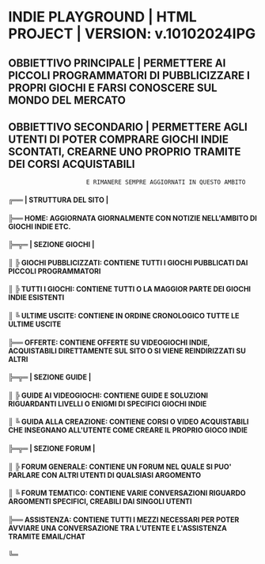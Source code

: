 # INDIE PLAYGROUND | HTML PROJECT | VERSION: v.10102024IPG

## OBBIETTIVO PRINCIPALE | PERMETTERE AI PICCOLI PROGRAMMATORI DI PUBBLICIZZARE I PROPRI GIOCHI E FARSI CONOSCERE SUL MONDO DEL MERCATO

## OBBIETTIVO SECONDARIO | PERMETTERE AGLI UTENTI DI POTER COMPRARE GIOCHI INDIE SCONTATI, CREARNE UNO PROPRIO TRAMITE DEI CORSI ACQUISTABILI 
                          E RIMANERE SEMPRE AGGIORNATI IN QUESTO AMBITO

#### ╔══ | STRUTTURA DEL SITO | 
#### ╠══ HOME: AGGIORNATA GIORNALMENTE CON NOTIZIE NELL'AMBITO DI GIOCHI INDIE ETC.
#### ╠═╦═ | SEZIONE GIOCHI |
#### ║ ╠ GIOCHI PUBBLICIZZATI: CONTIENE TUTTI I GIOCHI PUBBLICATI DAI PICCOLI PROGRAMMATORI
#### ║ ╠ TUTTI I GIOCHI: CONTIENE TUTTI O LA MAGGIOR PARTE DEI GIOCHI INDIE ESISTENTI
#### ║ ╚ ULTIME USCITE: CONTIENE IN ORDINE CRONOLOGICO TUTTE LE ULTIME USCITE
#### ╠══ OFFERTE: CONTIENE OFFERTE SU VIDEOGIOCHI INDIE, ACQUISTABILI DIRETTAMENTE SUL SITO O SI VIENE REINDIRIZZATI SU ALTRI
#### ╠═╦═ | SEZIONE GUIDE |
#### ║ ╠ GUIDE AI VIDEOGIOCHI: CONTIENE GUIDE E SOLUZIONI RIGUARDANTI LIVELLI O ENIGMI DI SPECIFICI GIOCHI INDIE
#### ║ ╚ GUIDA ALLA CREAZIONE: CONTIENE CORSI O VIDEO ACQUISTABILI CHE INSEGNANO ALL'UTENTE COME CREARE IL PROPRIO GIOCO INDIE 
#### ╠═╦═ | SEZIONE FORUM |
#### ║ ╠ FORUM GENERALE: CONTIENE UN FORUM NEL QUALE SI PUO' PARLARE CON ALTRI UTENTI DI QUALSIASI ARGOMENTO
#### ║ ╚ FORUM TEMATICO: CONTIENE VARIE CONVERSAZIONI RIGUARDO ARGOMENTI SPECIFICI, CREABILI DAI SINGOLI UTENTI
#### ╠══ ASSISTENZA: CONTIENE TUTTI I MEZZI NECESSARI PER POTER AVVIARE UNA CONVERSAZIONE TRA L'UTENTE E L'ASSISTENZA TRAMITE EMAIL/CHAT
#### ╚═